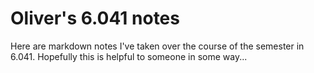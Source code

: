 # Oliver's 6.041 notes

Here are markdown notes I've taken over the course of the semester in 6.041. Hopefully this is helpful to someone in some way...
